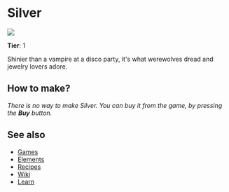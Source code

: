 # Silver

![](/wiki/images/item.silver.png)

**Tier**: 1

Shinier than a vampire at a disco party, it's what werewolves dread and jewelry lovers adore.

## How to make?

_There is no way to make Silver. You can buy it from the game, by pressing the **Buy** button._

## See also

* [Games](/wiki/games)
* [Elements](/wiki/elements)
* [Recipes](/wiki/recipes)
* [Wiki](/wiki/index)
* [Learn](/learn/index)